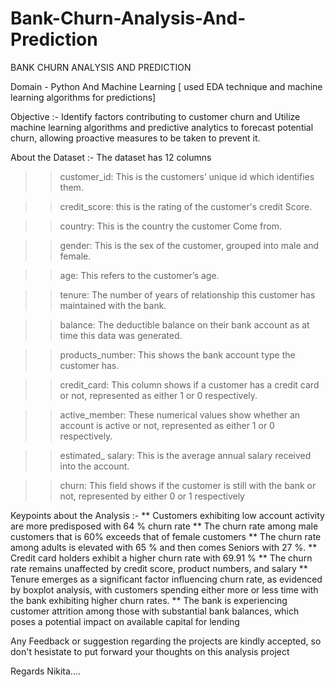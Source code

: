 # Bank-Churn-Analysis-And-Prediction
BANK CHURN ANALYSIS AND PREDICTION

Domain - Python And Machine Learning [ used EDA technique and machine learning algorithms for predictions]

Objective :- Identify factors contributing to customer churn and Utilize machine learning algorithms and predictive analytics to forecast potential churn, allowing proactive measures to be taken to prevent it.

About the Dataset :-  The dataset has 12 columns 
  >> customer_id: This is the customers’ unique id which identifies them.

  >> credit_score: this is the rating of the customer's credit Score.

  >> country: This is the country the customer Come from.

  >> gender: This is the sex of the customer, grouped into male and female.

  >> age: This refers to the customer’s age.

  >> tenure: The number of years of relationship this customer has maintained with the bank.

  >> balance: The deductible balance on their bank account as at time this data was generated.

  >> products_number: This shows the bank account type the customer has.

  >> credit_card: This column shows if a customer has a credit card or not, represented as either 1 or 0 respectively.

  >> active_member: These numerical values show whether an account is active or not, represented as either 1 or 0 respectively.

  >> estimated_ salary: This is the average annual salary received into the account.

  >> churn: This field shows if the customer is still with the bank or not, represented by either 0 or 1 respectively



Keypoints about the Analysis :- 
** Customers exhibiting low account activity are more predisposed with 64 % churn rate
** The churn rate among male customers that is 60% exceeds that of female customers
** The churn rate among adults is elevated with 65 % and then comes Seniors with 27 %.
** Credit card holders exhibit a higher churn rate with 69.91 %
** The churn rate remains unaffected by credit score, product numbers, and salary
** Tenure emerges as a significant factor influencing churn rate, as evidenced by boxplot analysis, with customers spending either more or less time with the bank exhibiting higher churn rates.
** The bank is experiencing customer attrition among those with substantial bank balances, which poses a potential impact on available capital for lending


Any Feedback or suggestion regarding the projects are kindly accepted, so don't hesistate to put forward your thoughts on this analysis project

Regards
Nikita....

